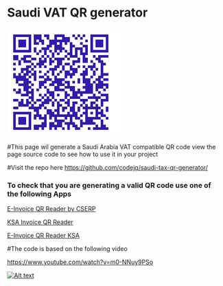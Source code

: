 # Saudi VAT QR generator

![QRCODE](https://github.com/codejq/saudi-tax-qr-generator/blob/master/qr.png?raw=true)


#This page wil generate a Saudi Arabia VAT compatible QR code view the page source code to see how to use it in your project

#Visit the repo here https://github.com/codejq/saudi-tax-qr-generator/

### To check that you are generating a valid QR code use one of the following Apps
 [E-Invoice QR Reader by CSERP](https://play.google.com/store/apps/details?id=com.cserp.csinvoice)
   

[KSA Invoice QR Reader](https://play.google.com/store/apps/details?id=com.izam.daftraksaeinvoicereader)
       
  [E-Invoice QR Reader KSA](https://play.google.com/store/apps/details?id=com.posbankbh.einvoiceqrreader)
      
    


#The code is based on the following video

https://www.youtube.com/watch?v=m0-NNuy9PSo


[![Alt text](https://img.youtube.com/vi/m0-NNuy9PSo/0.jpg)](https://www.youtube.com/watch?v=m0-NNuy9PSo)
